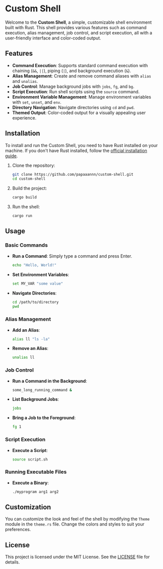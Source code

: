 # Custom Shell

Welcome to the **Custom Shell**, a simple, customizable shell environment built with Rust. This shell provides various features such as command execution, alias management, job control, and script execution, all with a user-friendly interface and color-coded output.

## Features

- **Command Execution**: Supports standard command execution with chaining (`&&`, `||`), piping (`|`), and background execution (`&`).
- **Alias Management**: Create and remove command aliases with `alias` and `unalias`.
- **Job Control**: Manage background jobs with `jobs`, `fg`, and `bg`.
- **Script Execution**: Run shell scripts using the `source` command.
- **Environment Variable Management**: Manage environment variables with `set`, `unset`, and `env`.
- **Directory Navigation**: Navigate directories using `cd` and `pwd`.
- **Themed Output**: Color-coded output for a visually appealing user experience.

## Installation

To install and run the Custom Shell, you need to have Rust installed on your machine. If you don't have Rust installed, follow the [official installation guide](https://www.rust-lang.org/tools/install).

1. Clone the repository:

   ```bash
   git clone https://github.com/papaaannn/custom-shell.git
   cd custom-shell
   ```

2. Build the project:

   ```bash
   cargo build
   ```

3. Run the shell:
   ```bash
   cargo run
   ```

## Usage

### Basic Commands

- **Run a Command**: Simply type a command and press Enter.

  ```bash
  echo "Hello, World!"
  ```

- **Set Environment Variables**:

  ```bash
  set MY_VAR "some value"
  ```

- **Navigate Directories**:
  ```bash
  cd /path/to/directory
  pwd
  ```

### Alias Management

- **Add an Alias**:

  ```bash
  alias ll "ls -la"
  ```

- **Remove an Alias**:
  ```bash
  unalias ll
  ```

### Job Control

- **Run a Command in the Background**:

  ```bash
  some_long_running_command &
  ```

- **List Background Jobs**:

  ```bash
  jobs
  ```

- **Bring a Job to the Foreground**:
  ```bash
  fg 1
  ```

### Script Execution

- **Execute a Script**:
  ```bash
  source script.sh
  ```

### Running Executable Files

- **Execute a Binary**:
  ```bash
  ./myprogram arg1 arg2
  ```

## Customization

You can customize the look and feel of the shell by modifying the `Theme` module in the `theme.rs` file. Change the colors and styles to suit your preferences.

## License

This project is licensed under the MIT License. See the [LICENSE](LICENSE) file for details.
